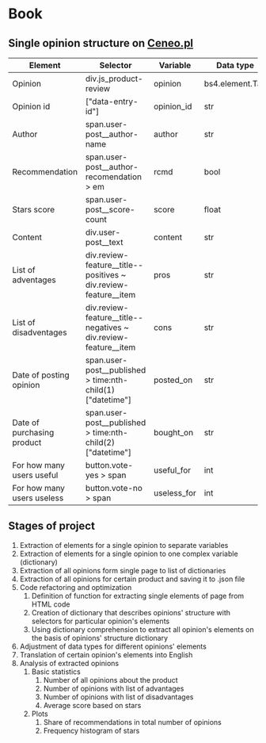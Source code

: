 # Book

## Single opinion structure on [Ceneo.pl](https://www.ceneo.pl/)

|Element|Selector|Variable|Data type|
|-------|--------|--------|---------|
|Opinion|div.js_product-review|opinion|bs4.element.Tag|
|Opinion id|\["data-entry-id"\]|opinion_id|str|
|Author|span.user-post__author-name|author|str|
|Recommendation|span.user-post__author-recomendation > em|rcmd|bool|
|Stars score|span.user-post__score-count|score|float|
|Content|div.user-post__text|content|str|
|List of adventages|div.review-feature__title--positives  ~ div.review-feature__item|pros|str|
|List of disadventages|div.review-feature__title--negatives  ~ div.review-feature__item|cons|str|
|Date of posting opinion|span.user-post__published > time:nth-child(1)\["datetime"\]|posted_on|str|
|Date of purchasing product|span.user-post__published > time:nth-child(2)\["datetime"\]|bought_on|str|
|For how many users useful|button.vote-yes > span|useful_for|int|
|For how many users useless|button.vote-no > span|useless_for|int|

## Stages of project

1) Extraction of elements for a single opinion to separate variables
2) Extraction of elements for a single opinion to one complex variable (dictionary)
3) Extraction of all opinions form single page to list of dictionaries
4) Extraction of all opinions for certain product and saving it to .json file
5) Code refactoring and optimization
    1) Definition of function for extracting single elements of page from HTML code
    2) Creation of dictionary that describes opinions' structure with selectors for particular opinion's elements
    3) Using dictionary comprehension to extract all opinion's elements on the basis of opinions' structure dictionary
6) Adjustment of data types for different opinions' elements
7) Translation of certain opinion's elements into English 
8) Analysis of extracted opinions
    1) Basic statistics
        1) Number of all opinions about the product
        2) Number of opinions with list of advantages
        3) Number of opinions with list of disadvantages
        4) Average score based on stars
    2) Plots
        1) Share of recommendations in total number of opinions
        2) Frequency histogram of stars 